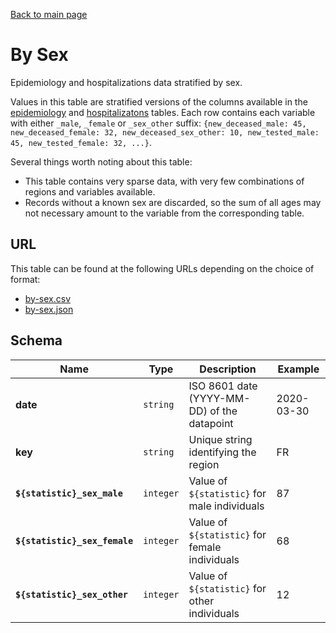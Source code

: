 [Back to main page](../README.md)

# By Sex
Epidemiology and hospitalizations data stratified by sex.

Values in this table are stratified versions of the columns available in the
[epidemiology](./table-epidemiology.md) and [hospitalizatons](./table-hospitalizations.md) tables.
Each row contains each variable with either `_male`, `_female` or `_sex_other` suffix:
`{new_deceased_male: 45, new_deceased_female: 32, new_deceased_sex_other: 10, new_tested_male: 45, new_tested_female: 32, ...}`.

Several things worth noting about this table:
* This table contains very sparse data, with very few combinations of regions and variables
  available.
* Records without a known sex are discarded, so the sum of all ages may not necessary amount to
  the variable from the corresponding table.

## URL
This table can be found at the following URLs depending on the choice of format:
* [by-sex.csv](https://storage.googleapis.com/covid19-open-data/v2/by-sex.csv)
* [by-sex.json](https://storage.googleapis.com/covid19-open-data/v2/by-sex.json)

## Schema
| Name | Type | Description | Example |
| ---- | ---- | ----------- | ------- |
| **date** | `string` | ISO 8601 date (YYYY-MM-DD) of the datapoint | 2020-03-30 |
| **key** | `string` | Unique string identifying the region | FR |
| **`${statistic}_sex_male`** | `integer` | Value of `${statistic}` for male individuals | 87 |
| **`${statistic}_sex_female`** | `integer` | Value of `${statistic}` for female individuals | 68 |
| **`${statistic}_sex_other`** | `integer` | Value of `${statistic}` for other individuals | 12 |

</details>
